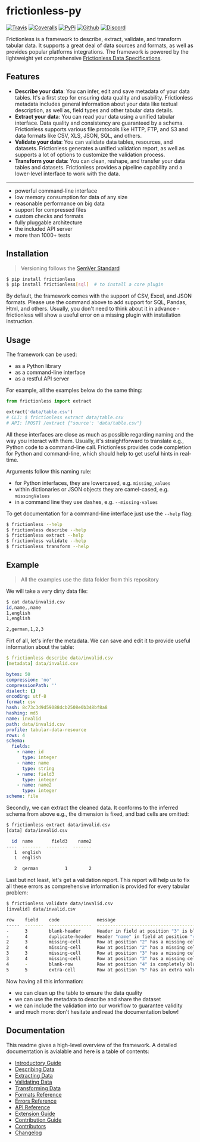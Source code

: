 # frictionless-py

[![Travis](https://img.shields.io/travis/frictionlessdata/frictionless-py/master.svg)](https://travis-ci.org/frictionlessdata/frictionless-py)
[![Coveralls](http://img.shields.io/coveralls/frictionlessdata/frictionless-py.svg?branch=master)](https://coveralls.io/r/frictionlessdata/frictionless-py?branch=master)
[![PyPi](https://img.shields.io/pypi/v/frictionless.svg)](https://pypi.python.org/pypi/frictionless)
[![Github](https://img.shields.io/badge/github-master-brightgreen)](https://github.com/frictionlessdata/frictionless-py)
[![Discord](https://img.shields.io/gitter/room/frictionlessdata/chat.svg)](https://discord.com/channels/695635777199145130/695635777199145133)

Frictionless is a framework to describe, extract, validate, and transform tabular data. It supports a great deal of data sources and formats, as well as provides popular platforms integrations. The framework is powered by the lightweight yet comprehensive [Frictionless Data Specifications](https://specs.frictionlessdata.io/).

## Features

- **Describe your data**: You can infer, edit and save metadata of your data tables. It's a first step for ensuring data quality and usability. Frictionless metadata includes general information about your data like textual description, as well as, field types and other tabular data details.
- **Extract your data**: You can read your data using a unified tabular interface. Data quality and consistency are guaranteed by a schema. Frictionless supports various file protocols like HTTP, FTP, and S3 and data formats like CSV, XLS, JSON, SQL, and others.
- **Validate your data**: You can validate data tables, resources, and datasets. Frictionless generates a unified validation report, as well as supports a lot of options to customize the validation process.
- **Transform your data**: You can clean, reshape, and transfer your data tables and datasets. Frictionless provides a pipeline capability and a lower-level interface to work with the data.

---

- powerful command-line interface
- low memory consumption for data of any size
- reasonable performance on big data
- support for compressed files
- custom checks and formats
- fully pluggable architecture
- the included API server
- more than 1000+ tests

## Installation

> Versioning follows the [SemVer Standard](https://semver.org/)

```bash
$ pip install frictionless
$ pip install frictionless[sql]  # to install a core plugin
```

By default, the framework comes with the support of CSV, Excel, and JSON formats. Please use the command above to add support for SQL, Pandas, Html, and others. Usually, you don't need to think about it in advance - frictionless will show a useful error on a missing plugin with installation instruction.

## Usage

The framework can be used:
- as a Python library
- as a command-line interface
- as a restful API server

For example, all the examples below do the same thing:

```python
from frictionless import extract

extract('data/table.csv')
# CLI: $ frictionless extract data/table.csv
# API: [POST] /extract {"source': 'data/table.csv"}
```

All these interfaces are close as much as possible regarding naming and the way you interact with them. Usually, it's straightforward to translate e.g., Python code to a command-line call. Frictionless provides code completion for Python and command-line, which should help to get useful hints in real-time.

Arguments follow this naming rule:
- for Python interfaces, they are lowercased, e.g. `missing_values`
- within dictionaries or JSON objects they are camel-cased, e.g. `missingValues`
- in a command line they use dashes, e.g. `--missing-values`

To get documentation for a command-line interface just use the `--help` flag:

```bash
$ frictionless --help
$ frictionless describe --help
$ frictionless extract --help
$ frictionless validate --help
$ frictionless transform --help
```

## Example

> All the examples use the data folder from this repository

We will take a very dirty data file:


```bash
$ cat data/invalid.csv
id,name,,name
1,english
1,english

2,german,1,2,3
```

Firt of all, let's infer the metadata. We can save and edit it to provide useful information about the table:

```yaml
$ frictionless describe data/invalid.csv
[metadata] data/invalid.csv

bytes: 50
compression: 'no'
compressionPath: ''
dialect: {}
encoding: utf-8
format: csv
hash: 8c73c3d9d59088dcb2508e0b348bf8a8
hashing: md5
name: invalid
path: data/invalid.csv
profile: tabular-data-resource
rows: 4
schema:
  fields:
    - name: id
      type: integer
    - name: name
      type: string
    - name: field3
      type: integer
    - name: name2
      type: integer
scheme: file
```

Secondly, we can extract the cleaned data. It conforms to the inferred schema from above e.g., the dimension is fixed, and bad cells are omitted:

```bash
$ frictionless extract data/invalid.csv
[data] data/invalid.csv

  id  name       field3    name2
----  -------  --------  -------
   1  english
   1  english

   2  german          1        2
```

Last but not least, let's get a validation report. This report will help us to fix all these errors as comprehensive information is provided for every tabular problem:

```bash
$ frictionless validate data/invalid.csv
[invalid] data/invalid.csv

row    field    code              message
-----  -------  ----------------  ------------------------------------------------------------------------------------------------
-      3        blank-header      Header in field at position "3" is blank
-      4        duplicate-header  Header "name" in field at position "4" is duplicated to header in another field: at position "2"
2      3        missing-cell      Row at position "2" has a missing cell in field "field3" at position "3"
2      4        missing-cell      Row at position "2" has a missing cell in field "name2" at position "4"
3      3        missing-cell      Row at position "3" has a missing cell in field "field3" at position "3"
3      4        missing-cell      Row at position "3" has a missing cell in field "name2" at position "4"
4      -        blank-row         Row at position "4" is completely blank
5      5        extra-cell        Row at position "5" has an extra value in field at position "5"
```

Now having all this information:
- we can clean up the table to ensure the data quality
- we can use the metadata to describe and share the dataset
- we can include the validation into our workflow to guarantee validity
- and much more: don't hesitate and read the documentation below!

## Documentation

This readme gives a high-level overview of the framework. A detailed documentation is avialable and here is a table of contents:
- [Introductory Guide](docs/introductory-guide.md)
- [Describing Data](docs/describing-data.md)
- [Extracting Data](docs/extracting-data.md)
- [Validating Data](docs/validating-data.md)
- [Transforming Data](docs/transforming-data.md)
- [Formats Reference](docs/formats-reference.md)
- [Errors Reference](docs/errors-reference.md)
- [API Reference](docs/api-reference.md)
- [Extension Guide](docs/extension-guide.md)
- [Contribution Guide](docs/contribution-guide.md)
- [Contributors](docs/contributors.md)
- [Changelog](docs/changelog.md)
